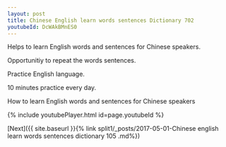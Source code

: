 ```yaml
---
layout: post
title: Chinese English learn words sentences Dictionary 702 
youtubeId: DcWAkBMnES0
---
```

 
 
Helps to learn English words and sentences for Chinese speakers.

Opportunitiy to repeat the words sentences. 

Practice English language. 
 
10 minutes practice every day. 
 
How to learn English words and sentences for Chinese speakers 
 
{% include youtubePlayer.html id=page.youtubeId %}
 
 
[Next]({{ site.baseurl }}{% link  split1/_posts/2017-05-01-Chinese english learn words sentences dictionary 105 .md%})
 
